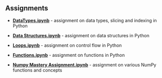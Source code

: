 ## Assignments

- **[DataTypes.ipynb](https://github.com/Outis09/Blossom-Academy-Assignments/blob/master/DataTypes.ipynb)** - assignment on data types, slicing and indexing in Python

- **[Data Structures.ipynb](https://github.com/Outis09/Blossom-Academy-Assignments/blob/master/Data%20Structures.ipynb)** - assignment on data structures in Python

- **[Loops.ipynb](https://github.com/Outis09/Blossom-Academy-Assignments/blob/master/Loops.ipynb)** - assignment on control flow in Python
- **[Functions.ipynb](https://github.com/Outis09/Blossom-Academy-Assignments/blob/master/Functions.ipynb)** - assignment on functions in Python

- **[Numpy Mastery Assignment.ipynb](https://github.com/Outis09/Blossom-Academy-Assignments/blob/master/Numpy%20Mastery%20Assignment.ipynb)** - assignment on various NumPy functions and concepts
